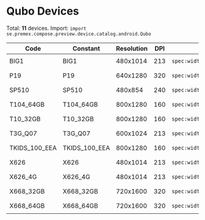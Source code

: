 # Qubo Devices

Total: **11** devices. Import: `import se.premex.compose.preview.device.catalog.android.Qubo`

| Code | Constant | Resolution | DPI | Compose Spec | Preview Usage |
|------|----------|------------|-----|-------------|---------------|
| BIG1 | BIG1 | 480x1014 | 213 | `spec:width=480px,height=1014px,dpi=213` | `@Preview(device = Qubo.BIG1)` |
| P19 | P19 | 640x1280 | 320 | `spec:width=640px,height=1280px,dpi=320` | `@Preview(device = Qubo.P19)` |
| SP510 | SP510 | 480x854 | 240 | `spec:width=480px,height=854px,dpi=240` | `@Preview(device = Qubo.SP510)` |
| T104_64GB | T104_64GB | 800x1280 | 160 | `spec:width=800px,height=1280px,dpi=160` | `@Preview(device = Qubo.T104_64GB)` |
| T10_32GB | T10_32GB | 800x1280 | 160 | `spec:width=800px,height=1280px,dpi=160` | `@Preview(device = Qubo.T10_32GB)` |
| T3G_Q07 | T3G_Q07 | 600x1024 | 213 | `spec:width=600px,height=1024px,dpi=213` | `@Preview(device = Qubo.T3G_Q07)` |
| TKIDS_100_EEA | TKIDS_100_EEA | 800x1280 | 160 | `spec:width=800px,height=1280px,dpi=160` | `@Preview(device = Qubo.TKIDS_100_EEA)` |
| X626 | X626 | 480x1014 | 213 | `spec:width=480px,height=1014px,dpi=213` | `@Preview(device = Qubo.X626)` |
| X626_4G | X626_4G | 480x1014 | 213 | `spec:width=480px,height=1014px,dpi=213` | `@Preview(device = Qubo.X626_4G)` |
| X668_32GB | X668_32GB | 720x1600 | 320 | `spec:width=720px,height=1600px,dpi=320` | `@Preview(device = Qubo.X668_32GB)` |
| X668_64GB | X668_64GB | 720x1600 | 320 | `spec:width=720px,height=1600px,dpi=320` | `@Preview(device = Qubo.X668_64GB)` |

<!-- Generated automatically. Do not edit manually. -->
